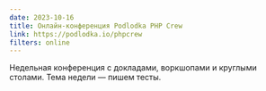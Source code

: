 ```yaml
---
date: 2023-10-16
title: Онлайн-конференция Podlodka PHP Crew
link: https://podlodka.io/phpcrew
filters: online
---
```


Недельная конференция с докладами, воркшопами и круглыми столами. Тема недели — пишем тесты.
